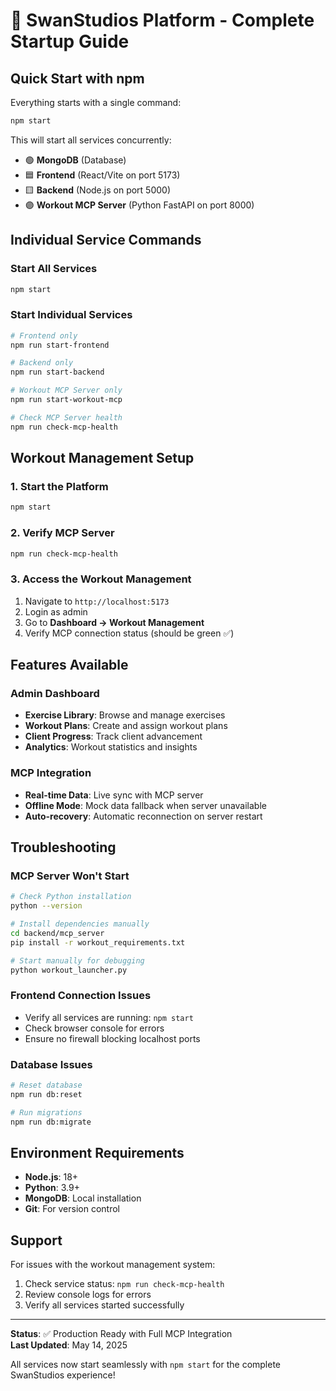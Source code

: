 # 🚀 SwanStudios Platform - Complete Startup Guide

## Quick Start with npm

Everything starts with a single command:

```bash
npm start
```

This will start all services concurrently:
- 🟢 **MongoDB** (Database)
- 🟦 **Frontend** (React/Vite on port 5173)  
- 🟨 **Backend** (Node.js on port 5000)
- 🟣 **Workout MCP Server** (Python FastAPI on port 8000)

## Individual Service Commands

### Start All Services
```bash
npm start
```

### Start Individual Services
```bash
# Frontend only
npm run start-frontend

# Backend only  
npm run start-backend

# Workout MCP Server only
npm run start-workout-mcp

# Check MCP Server health
npm run check-mcp-health
```

## Workout Management Setup

### 1. Start the Platform
```bash
npm start
```

### 2. Verify MCP Server
```bash
npm run check-mcp-health
```

### 3. Access the Workout Management
1. Navigate to `http://localhost:5173`
2. Login as admin
3. Go to **Dashboard → Workout Management**
4. Verify MCP connection status (should be green ✅)

## Features Available

### Admin Dashboard
- **Exercise Library**: Browse and manage exercises
- **Workout Plans**: Create and assign workout plans
- **Client Progress**: Track client advancement
- **Analytics**: Workout statistics and insights

### MCP Integration
- **Real-time Data**: Live sync with MCP server
- **Offline Mode**: Mock data fallback when server unavailable
- **Auto-recovery**: Automatic reconnection on server restart

## Troubleshooting

### MCP Server Won't Start
```bash
# Check Python installation
python --version

# Install dependencies manually
cd backend/mcp_server
pip install -r workout_requirements.txt

# Start manually for debugging
python workout_launcher.py
```

### Frontend Connection Issues
- Verify all services are running: `npm start`
- Check browser console for errors
- Ensure no firewall blocking localhost ports

### Database Issues
```bash
# Reset database
npm run db:reset

# Run migrations
npm run db:migrate
```

## Environment Requirements

- **Node.js**: 18+ 
- **Python**: 3.9+
- **MongoDB**: Local installation
- **Git**: For version control

## Support

For issues with the workout management system:
1. Check service status: `npm run check-mcp-health`
2. Review console logs for errors
3. Verify all services started successfully

---

**Status**: ✅ Production Ready with Full MCP Integration  
**Last Updated**: May 14, 2025

All services now start seamlessly with `npm start` for the complete SwanStudios experience!
